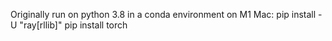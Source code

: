 Originally run on python 3.8 in a conda environment on M1 Mac: 
pip install -U "ray[rllib]"
pip install torch